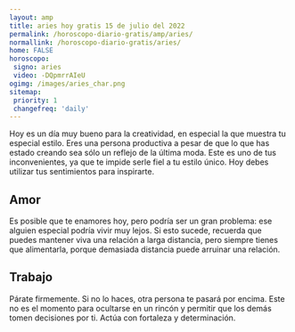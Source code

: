 ```yaml
---
layout: amp
title: aries hoy gratis 15 de julio del 2022 
permalink: /horoscopo-diario-gratis/amp/aries/
normallink: /horoscopo-diario-gratis/aries/
home: FALSE
horoscopo:
 signo: aries
 video: -DQpmrrAIeU
ogimg: /images/aries_char.png
sitemap:
 priority: 1
 changefreq: 'daily'
---
```



Hoy es un día muy bueno para la creatividad, en especial la que muestra tu especial estilo. Eres una persona productiva a pesar de que lo que has estado creando sea sólo un reflejo de la última moda. Este es uno de tus inconvenientes, ya que te impide serle fiel a tu estilo único. Hoy debes utilizar tus sentimientos para inspirarte.

## Amor

Es posible que te enamores hoy, pero podría ser un gran problema: ese alguien especial podría vivir muy lejos. Si esto sucede, recuerda que puedes mantener viva una relación a larga distancia, pero siempre tienes que alimentarla, porque demasiada distancia puede arruinar una relación.

## Trabajo

Párate firmemente. Si no lo haces, otra persona te pasará por encima. Este no es el momento para ocultarse en un rincón y permitir que los demás tomen decisiones por ti. Actúa con fortaleza y determinación.